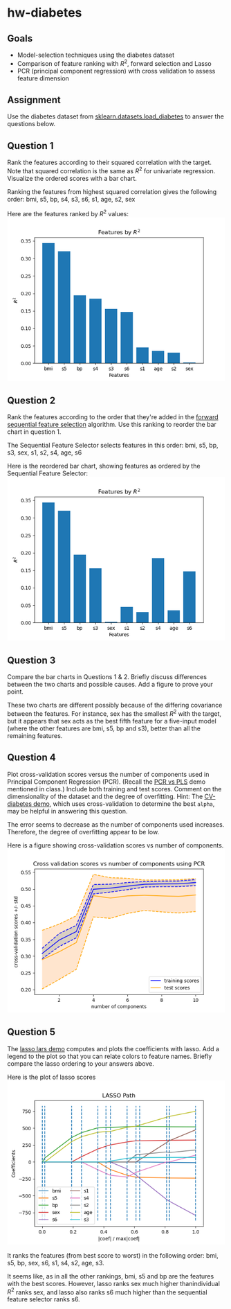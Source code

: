 # hw-diabetes

## Goals

* Model-selection techniques using the diabetes dataset
* Comparison of feature ranking with $R^2$, forward selection and Lasso
* PCR (principal component regression) with cross validation to assess feature dimension

## Assignment

Use the diabetes dataset from [sklearn.datasets.load_diabetes](https://scikit-learn.org/stable/modules/generated/sklearn.datasets.load_diabetes.html) to answer the questions below.

## Question 1

Rank the features according to their squared correlation with the target. 
Note that squared correlation is the same as $R^2$ for univariate regression. 
Visualize the ordered scores with a bar chart.

Ranking the features from highest squared correlation gives the following order:
bmi, s5, bp, s4, s3, s6, s1, age, s2, sex

Here are the features ranked by $R^2$ values:
![](figs/features_by_r_squared.png)

## Question 2

Rank the features according to the order that they're added in the [forward sequential feature selection](https://scikit-learn.org/stable/modules/generated/sklearn.feature_selection.SequentialFeatureSelector.html) algorithm. Use this ranking to reorder the bar chart in question 1.

The Sequential Feature Selector selects features in this order:
bmi, s5, bp, s3, sex, s1, s2, s4, age, s6

Here is the reordered bar chart, showing features as ordered by the Sequential Feature Selector:
![](figs/sfs_features_by_r_squared.png)

## Question 3

Compare the bar charts in Questions 1 & 2.
Briefly discuss differences between the two charts and possible causes.
Add a figure to prove your point.

These two charts are different possibly because of the differing covariance between the features. For instance, sex has the smallest $R^2$ with the target, but it appears that sex acts as the best fifth feature for a five-input model (where the other features are bmi, s5, bp and s3), better than all the remaining features.

## Question 4

Plot cross-validation scores versus the number of components used in Principal Component Regression (PCR). 
(Recall the [PCR vs PLS](https://scikit-learn.org/stable/auto_examples/cross_decomposition/plot_pcr_vs_pls.html)
demo mentioned in class.)
Include both training and test scores.
Comment on the dimensionality of the dataset and the degree of overfitting.
Hint: The [CV-diabetes demo](https://scikit-learn.org/stable/auto_examples/exercises/plot_cv_diabetes.html),
which uses cross-validation to determine the best `alpha`, may be helpful in answering this question.

The error seems to decrease as the number of components used increases. Therefore, the degree of overfitting appear to be low.

Here is a figure showing cross-validation scores vs number of components.
![](figs/cv_v_n_components_using_PCR.png)

## Question 5

The [lasso lars demo](https://scikit-learn.org/stable/auto_examples/linear_model/plot_lasso_lars.html) computes and plots the coefficients with lasso. Add a legend to the plot so that you can relate colors to feature names. Briefly compare the lasso ordering to your answers above.

Here is the plot of lasso scores
![](figs/coefficients_v_coef_over_max_coef.png)

It ranks the features (from best score to worst) in the following order:
bmi, s5, bp, sex, s6, s1, s4, s2, age, s3.

It seems like, as in all the other rankings, bmi, s5 and bp are the features with the best scores. However, lasso ranks sex much higher thanindividual $R^2$ ranks sex, and lasso also ranks s6 much higher than the sequential feature selector ranks s6.
